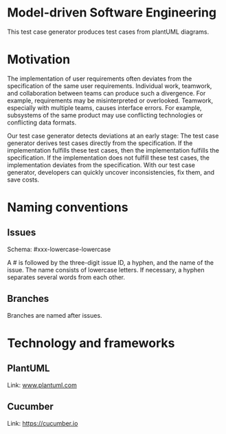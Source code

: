 # Model-driven Software Engineering
This test case generator produces test cases from plantUML diagrams.

# Motivation
The implementation of user requirements often deviates from the specification of the same user requirements. 
Individual work, teamwork, and collaboration between teams can produce such a divergence. 
For example, requirements may be misinterpreted or overlooked. 
Teamwork, especially with multiple teams, causes interface errors. 
For example, subsystems of the same product may use conflicting technologies or conflicting data formats.

Our test case generator detects deviations at an early stage: 
The test case generator derives test cases directly from the specification. 
If the implementation fulfills these test cases, then the implementation fulfills the specification. 
If the implementation does not fulfill these test cases, the implementation deviates from the specification. 
With our test case generator, developers can quickly uncover inconsistencies, fix them, and save costs.

# Naming conventions
## Issues
Schema: #xxx-lowercase-lowercase

A # is followed by the three-digit issue ID, a hyphen, and the name of the issue. 
The name consists of lowercase letters. If necessary, a hyphen separates several words from each other.

## Branches
Branches are named after issues.

# Technology and frameworks
## PlantUML
Link: www.plantuml.com

## Cucumber
Link: https://cucumber.io